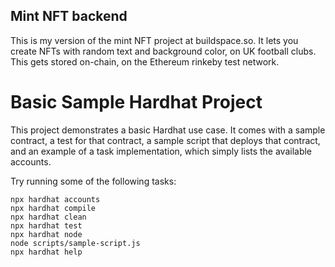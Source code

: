 ## Mint NFT backend

This is my version of the mint NFT project at buildspace.so.
It lets you create NFTs with random text and background color, on UK football clubs.
This gets stored on-chain, on the Ethereum rinkeby test network.

# Basic Sample Hardhat Project

This project demonstrates a basic Hardhat use case. It comes with a sample contract, a test for that contract, a sample script that deploys that contract, and an example of a task implementation, which simply lists the available accounts.

Try running some of the following tasks:

```shell
npx hardhat accounts
npx hardhat compile
npx hardhat clean
npx hardhat test
npx hardhat node
node scripts/sample-script.js
npx hardhat help
```
